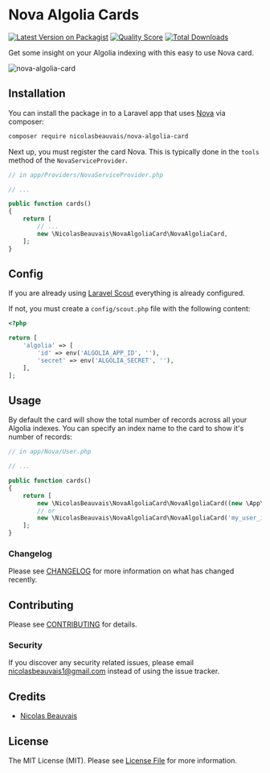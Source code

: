 # Nova Algolia Cards

[![Latest Version on Packagist](https://img.shields.io/packagist/v/nicolasbeauvais/nova-algolia-card.svg?style=flat-square)](https://packagist.org/packages/nicolasbeauvais/nova-algolia-card)
[![Quality Score](https://img.shields.io/scrutinizer/g/nicolasbeauvais/nova-algolia-card.svg?style=flat-square)](https://scrutinizer-ci.com/g/nicolasbeauvais/nova-algolia-card)
[![Total Downloads](https://img.shields.io/packagist/dt/nicolasbeauvais/nova-algolia-card.svg?style=flat-square)](https://packagist.org/packages/nicolasbeauvais/nova-algolia-card)

Get some insight on your Algolia indexing with this easy to use Nova card.

![nova-algolia-card](https://user-images.githubusercontent.com/2951704/44540973-dfbbbd80-a708-11e8-8387-057aa40fcbf0.png)

## Installation

You can install the package in to a Laravel app that uses [Nova](https://nova.laravel.com) via composer:

```bash
composer require nicolasbeauvais/nova-algolia-card
```

Next up, you must register the card Nova. This is typically done in the `tools` method of the `NovaServiceProvider`.

```php
// in app/Providers/NovaServiceProvider.php

// ...

public function cards()
{
    return [
        // ...
        new \NicolasBeauvais\NovaAlgoliaCard\NovaAlgoliaCard,
    ];
}
```

## Config

If you are already using [Laravel Scout](https://laravel.com/docs/5.6/scout)
everything is already configured.

If not, you must create a `config/scout.php` file with the following content:

```php
<?php

return [
    'algolia' => [
        'id' => env('ALGOLIA_APP_ID', ''),
        'secret' => env('ALGOLIA_SECRET', ''),
    ],
];
```
    
## Usage

By default the card will show the total number of records across all your
Algolia indexes. You can specify an index name to the card to show it's number
of records:

```php
// in app/Nova/User.php

// ...

public function cards()
{
    return [
        new \NicolasBeauvais\NovaAlgoliaCard\NovaAlgoliaCard((new \App\User)->searchableAs()),
        // or
        new \NicolasBeauvais\NovaAlgoliaCard\NovaAlgoliaCard('my_user_index'),
    ];
}
```

### Changelog

Please see [CHANGELOG](CHANGELOG.md) for more information on what has changed recently.

## Contributing

Please see [CONTRIBUTING](CONTRIBUTING.md) for details.

### Security

If you discover any security related issues, please email nicolasbeauvais1@gmail.com instead of using the issue tracker.

## Credits

- [Nicolas Beauvais](https://github.com/nicolasbeauvais)

## License

The MIT License (MIT). Please see [License File](LICENSE.md) for more information.
